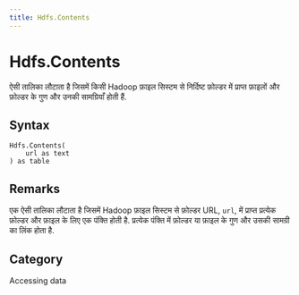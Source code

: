 ```yaml
---
title: Hdfs.Contents
---
```


# Hdfs.Contents


ऐसी तालिका लौटाता है जिसमें किसी Hadoop फ़ाइल सिस्टम से निर्दिष्ट फ़ोल्डर में प्राप्त फ़ाइलों और फ़ोल्डर के गुण और उनकी सामग्रियाँ होती हैं.


## Syntax

```powerquery
Hdfs.Contents(
    url as text
) as table
```


## Remarks

एक ऐसी तालिका लौटाता है जिसमें Hadoop फ़ाइल सिस्टम से फ़ोल्डर URL, <code>url</code>, में प्राप्त प्रत्येक फ़ोल्डर और फ़ाइल के लिए एक पंक्ति होती है. प्रत्येक पंक्ति में फ़ोल्डर या फ़ाइल के गुण और उसकी सामग्री का लिंक होता है.



## Category
Accessing data
